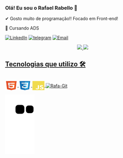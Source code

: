 ### Olá! Eu sou o Rafael Rabello 👋
✔ Gosto muito de programação!! Focado em Front-end!

📓 Cursando ADS

[![LinkedIn](https://img.shields.io/badge/LinkedIn-0077B5?style=for-the-badge&logo=linkedin&logoColor=white)](https://www.linkedin.com/in/rafael-rabello-9b4709249/)
[![telegram](https://img.shields.io/badge/Telegram-2CA5E0?style=for-the-badge&logo=telegram&logoColor=white)](https://t.me/RafaRabello8)
[![Email](https://img.shields.io/badge/Microsoft_Outlook-0078D4?style=for-the-badge&logo=microsoft-outlook&logoColor=white)](mailto:rafaeluzan@live.com)

<div align="center">
  <a href="https://github.com/RafaelRabello">
  <img height="180em" src="https://github-readme-stats.vercel.app/api?username=rafaelRabello&show_icons=true&theme=merko&include_all_commits=true&count_private=true"/>
  <img height="180em" src="https://github-readme-stats.vercel.app/api/top-langs/?username=RafaelRabello&layout=compact&langs_count=7&theme=merko"/>
</div>

## Tecnologias que utilizo 🛠
<div style="display: inline_block"><br>
  <img align="center" alt="Rafa-HTML" height="30" width="40" src="https://raw.githubusercontent.com/devicons/devicon/master/icons/html5/html5-original.svg">
  <img align="center" alt="Rafa-CSS" height="30" width="40" src="https://raw.githubusercontent.com/devicons/devicon/master/icons/css3/css3-original.svg">
  <img align="center" alt="Rafa-Js" height="30" width="40" src="https://raw.githubusercontent.com/devicons/devicon/master/icons/javascript/javascript-plain.svg">
  <img align="center" alt="Rafa-Git" height="30" width="40" src="https://cdn.jsdelivr.net/gh/devicons/devicon/icons/git/git-original.svg">
</div>


 ![Snake animation](https://github.com/rafaballerini/rafaballerini/blob/output/github-contribution-grid-snake.svg)
